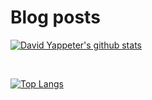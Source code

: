 # Blog posts
<!-- BLOG-POST-LIST:START -->
<!-- BLOG-POST-LIST:END -->

[![David Yappeter's github stats](https://github-readme-stats.vercel.app/api?username=david-yappeter)](https://github.com/anuraghazra/github-readme-stats)

<br />

[![Top Langs](https://github-readme-stats.vercel.app/api/top-langs/?username=david-yappeter)](https://github.com/anuraghazra/github-readme-stats)
